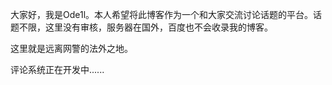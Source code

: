 大家好，我是Ode1l。本人希望将此博客作为一个和大家交流讨论话题的平台。话题不限，这里没有审核，服务器在国外，百度也不会收录我的博客。

这里就是远离网警的法外之地。

评论系统正在开发中......